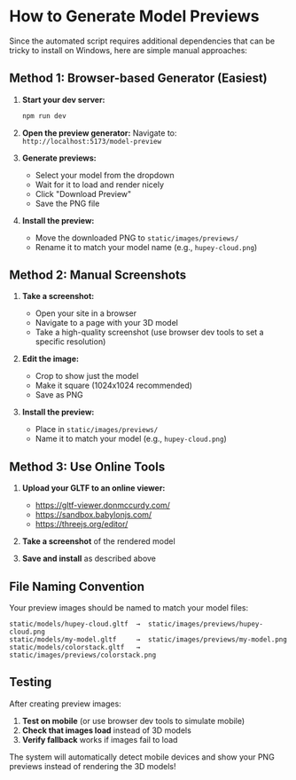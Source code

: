 # How to Generate Model Previews

Since the automated script requires additional dependencies that can be tricky to install on Windows, here are simple manual approaches:

## Method 1: Browser-based Generator (Easiest)

1. **Start your dev server:**
   ```bash
   npm run dev
   ```

2. **Open the preview generator:**
   Navigate to: `http://localhost:5173/model-preview`

3. **Generate previews:**
   - Select your model from the dropdown
   - Wait for it to load and render nicely
   - Click "Download Preview"
   - Save the PNG file

4. **Install the preview:**
   - Move the downloaded PNG to `static/images/previews/`
   - Rename it to match your model name (e.g., `hupey-cloud.png`)

## Method 2: Manual Screenshots

1. **Take a screenshot:**
   - Open your site in a browser
   - Navigate to a page with your 3D model
   - Take a high-quality screenshot (use browser dev tools to set a specific resolution)

2. **Edit the image:**
   - Crop to show just the model
   - Make it square (1024x1024 recommended)
   - Save as PNG

3. **Install the preview:**
   - Place in `static/images/previews/`
   - Name it to match your model (e.g., `hupey-cloud.png`)

## Method 3: Use Online Tools

1. **Upload your GLTF to an online viewer:**
   - https://gltf-viewer.donmccurdy.com/
   - https://sandbox.babylonjs.com/
   - https://threejs.org/editor/

2. **Take a screenshot** of the rendered model

3. **Save and install** as described above

## File Naming Convention

Your preview images should be named to match your model files:

```
static/models/hupey-cloud.gltf  →  static/images/previews/hupey-cloud.png
static/models/my-model.gltf     →  static/images/previews/my-model.png
static/models/colorstack.gltf   →  static/images/previews/colorstack.png
```

## Testing

After creating preview images:

1. **Test on mobile** (or use browser dev tools to simulate mobile)
2. **Check that images load** instead of 3D models
3. **Verify fallback** works if images fail to load

The system will automatically detect mobile devices and show your PNG previews instead of rendering the 3D models!